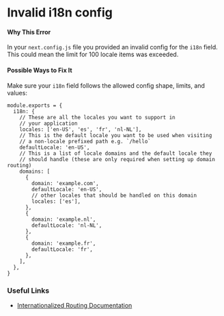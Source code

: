 Invalid i18n config
===================

#### Why This Error

In your `next.config.js` file you provided an invalid config for the `i18n` field. This could mean the limit for 100 locale items was exceeded.

#### Possible Ways to Fix It

Make sure your `i18n` field follows the allowed config shape, limits, and values:

    module.exports = {
      i18n: {
        // These are all the locales you want to support in
        // your application
        locales: ['en-US', 'es', 'fr', 'nl-NL'],
        // This is the default locale you want to be used when visiting
        // a non-locale prefixed path e.g. `/hello`
        defaultLocale: 'en-US',
        // This is a list of locale domains and the default locale they
        // should handle (these are only required when setting up domain routing)
        domains: [
          {
            domain: 'example.com',
            defaultLocale: 'en-US',
            // other locales that should be handled on this domain
            locales: ['es'],
          },
          {
            domain: 'example.nl',
            defaultLocale: 'nl-NL',
          },
          {
            domain: 'example.fr',
            defaultLocale: 'fr',
          },
        ],
      },
    }

### Useful Links

-   [Internationalized Routing Documentation](https://nextjs.org/docs/advanced-features/i18n-routing)
